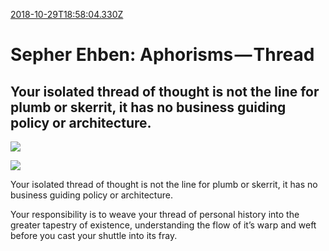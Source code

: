 [2018-10-29T18:58:04.330Z](https://medium.com//@jasonmedland/sepher-ehben-aphorisms-thread-5277302050bf)
# Sepher Ehben: Aphorisms — Thread
## Your isolated thread of thought is not the line for plumb or skerrit, it has no business guiding policy or architecture.
![](https://cdn-images-1.medium.com/max/600/1*qQQh_ERYCW0BU0pLpnS_Nw.jpeg)

![](https://cdn-images-1.medium.com/max/600/1*wPTyxM3cdRbLBK08-BUjjA.jpeg)

Your isolated thread of thought is not the line for plumb or skerrit, it has no business guiding policy or architecture.

Your responsibility is to weave your thread of personal history into the greater tapestry of existence, understanding the flow of it’s warp and weft before you cast your shuttle into its fray.